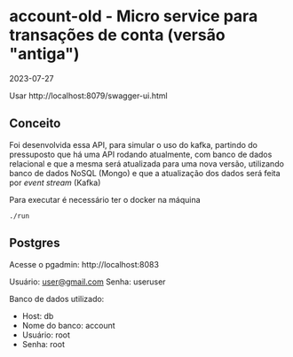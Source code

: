 # account-old - Micro service para transações de conta (versão "antiga")
2023-07-27

Usar http://localhost:8079/swagger-ui.html

## Conceito

Foi desenvolvida essa API, para simular o uso do kafka, partindo do pressuposto que há uma API rodando atualmente, com banco de dados relacional 
e que a mesma será atualizada para uma nova versão, utilizando banco de dados NoSQL (Mongo) e que a atualização dos dados será feita por *event stream* (Kafka)

Para executar é necessário ter o docker na máquina

```
./run
```

## Postgres

Acesse o pgadmin: http://localhost:8083

Usuário: user@gmail.com
Senha: useruser

Banco de dados utilizado:

* Host: db
* Nome do banco: account
* Usuário: root
* Senha: root